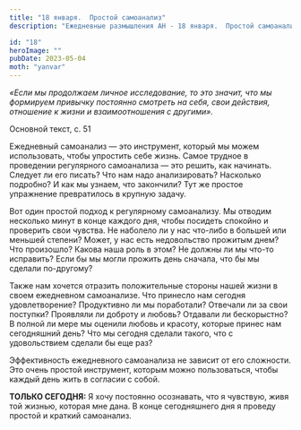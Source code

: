 ```yaml
---
title: "18 января.  Простой самоанализ"
description: "Ежедневные размышления АН - 18 января.  Простой самоанализ"

id: "18"
heroImage: ""
pubDate: 2023-05-04
moth: "yanvar"
---
```


_«Если мы продолжаем личное исследование, то это значит, что мы формируем
привычку постоянно смотреть на себя, свои действия, отношение к жизни и
взаимоотношения с другими»._

Основной текст, с. 51

Ежедневный самоанализ — это инструмент, который мы можем использовать, чтобы
упростить себе жизнь. Самое трудное в проведении регулярного самоанализа — это
решить, как начинать. Следует ли его писать? Что нам надо анализировать?
Насколько подробно? И как мы узнаем, что закончили? Тут же простое упражнение
превратилось в крупную задачу.

Вот один простой подход к регулярному самоанализу. Мы отводим несколько минут
в конце каждого дня, чтобы посидеть спокойно и проверить свои чувства. Не
наболело ли у нас что-либо в большей или меньшей степени? Может, у нас есть
недовольство прожитым днем? Что произошло? Какова наша роль в этом? Не должны
ли мы что-то исправить? Если бы мы могли прожить день сначала, что бы мы
сделали по-другому?

Также нам хочется отразить положительные стороны нашей жизни в своем
ежедневном самоанализе. Что принесло нам сегодня удовлетворение? Продуктивно
ли мы поработали? Отвечали ли за свои поступки? Проявляли ли доброту и любовь?
Отдавали ли бескорыстно? В полной ли мере мы оценили любовь и красоту, которые
принес нам сегодняшний день? Что мы сегодня сделали такого, что с
удовольствием сделали бы еще раз?

Эффективность ежедневного самоанализа не зависит от его сложности. Это очень
простой инструмент, которым можно пользоваться, чтобы каждый день жить в
согласии с собой.

**ТОЛЬКО СЕГОДНЯ:** Я хочу постоянно осознавать, что я чувствую, живя той
жизнью, которая мне дана. В конце сегодняшнего дня я проведу простой и краткий
самоанализ.
